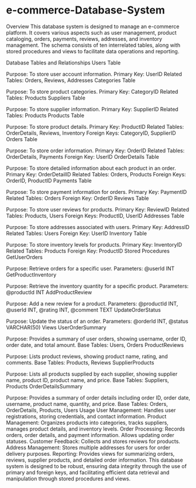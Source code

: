 # e-commerce-Database-System
Overview
This database system is designed to manage an e-commerce platform. It covers various aspects such as user management, product cataloging, orders, payments, reviews, addresses, and inventory management. The schema consists of ten interrelated tables, along with stored procedures and views to facilitate data operations and reporting.

Database Tables and Relationships
Users Table

Purpose: To store user account information.
Primary Key: UserID
Related Tables: Orders, Reviews, Addresses
Categories Table

Purpose: To store product categories.
Primary Key: CategoryID
Related Tables: Products
Suppliers Table

Purpose: To store supplier information.
Primary Key: SupplierID
Related Tables: Products
Products Table

Purpose: To store product details.
Primary Key: ProductID
Related Tables: OrderDetails, Reviews, Inventory
Foreign Keys: CategoryID, SupplierID
Orders Table

Purpose: To store order information.
Primary Key: OrderID
Related Tables: OrderDetails, Payments
Foreign Key: UserID
OrderDetails Table

Purpose: To store detailed information about each product in an order.
Primary Key: OrderDetailID
Related Tables: Orders, Products
Foreign Keys: OrderID, ProductID
Payments Table

Purpose: To store payment information for orders.
Primary Key: PaymentID
Related Tables: Orders
Foreign Key: OrderID
Reviews Table

Purpose: To store user reviews for products.
Primary Key: ReviewID
Related Tables: Products, Users
Foreign Keys: ProductID, UserID
Addresses Table

Purpose: To store addresses associated with users.
Primary Key: AddressID
Related Tables: Users
Foreign Key: UserID
Inventory Table

Purpose: To store inventory levels for products.
Primary Key: InventoryID
Related Tables: Products
Foreign Key: ProductID
Stored Procedures
GetUserOrders

Purpose: Retrieve orders for a specific user.
Parameters: @userId INT
GetProductInventory

Purpose: Retrieve the inventory quantity for a specific product.
Parameters: @productId INT
AddProductReview

Purpose: Add a new review for a product.
Parameters: @productId INT, @userId INT, @rating INT, @comment TEXT
UpdateOrderStatus

Purpose: Update the status of an order.
Parameters: @orderId INT, @status VARCHAR(50)
Views
UserOrderSummary

Purpose: Provides a summary of user orders, showing username, order ID, order date, and total amount.
Base Tables: Users, Orders
ProductReviews

Purpose: Lists product reviews, showing product name, rating, and comments.
Base Tables: Products, Reviews
SupplierProducts

Purpose: Lists all products supplied by each supplier, showing supplier name, product ID, product name, and price.
Base Tables: Suppliers, Products
OrderDetailsSummary

Purpose: Provides a summary of order details including order ID, order date, username, product name, quantity, and price.
Base Tables: Orders, OrderDetails, Products, Users
Usage
User Management: Handles user registrations, storing credentials, and contact information.
Product Management: Organizes products into categories, tracks suppliers, manages product details, and inventory levels.
Order Processing: Records orders, order details, and payment information. Allows updating order statuses.
Customer Feedback: Collects and stores reviews for products.
Address Management: Stores multiple addresses for users for order delivery purposes.
Reporting: Provides views for summarizing orders, reviews, supplier products, and detailed order information.
This database system is designed to be robust, ensuring data integrity through the use of primary and foreign keys, and facilitating efficient data retrieval and manipulation through stored procedures and views.